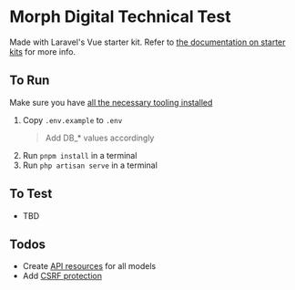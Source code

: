 # Morph Digital Technical Test

Made with Laravel's Vue starter kit. Refer to [the documentation on starter kits](https://laravel.com/docs/master/starter-kits) for more info.

## To Run

Make sure you have [all the necessary tooling installed](https://laravel.com/docs/master/installation#installing-php)

1. Copy `.env.example` to `.env`
    > Add DB_* values accordingly
1. Run `pnpm install` in a terminal
1. Run `php artisan serve` in a terminal

## To Test

- TBD

## Todos

- Create [API resources](https://laravel.com/docs/master/eloquent-resources) for all models
- Add [CSRF protection](https://laravel.com/docs/master/csrf)
